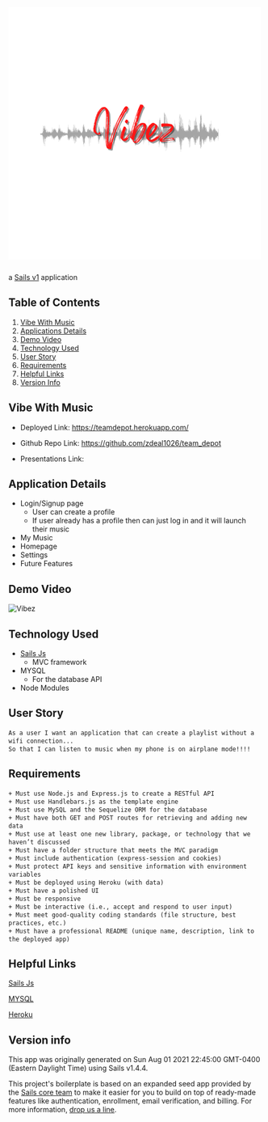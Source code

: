 # ![Vibez](./test-project/assets/images/2.png)

a [Sails v1](https://sailsjs.com) application


## Table of Contents

1. [Vibe With Music](##Vibe-With-Music)
2. [Applications Details](##Application-Details)
3. [Demo Video](##Demo-Video)
4. [Technology Used](##Technology-Used)
5. [User Story](##User-Story)
6. [Requirements](##Requirements)
7. [Helpful Links](##Helpful-Links)
8. [Version Info](##Version-Info)

## Vibe With Music

* Deployed Link: https://teamdepot.herokuapp.com/

* Github Repo Link: https://github.com/zdeal1026/team_depot

* Presentations Link:

## Application Details

- Login/Signup page
    - User can create a profile
    - If user already has a profile then can just log in and it will launch their music
- My Music
- Homepage
- Settings
- Future Features

## Demo Video
![Vibez]()
## Technology Used
- [Sails Js](https://sailsjs.com/)
    - MVC framework
- MYSQL
    - For the database API
- Node Modules

## User Story
```
As a user I want an application that can create a playlist without a wifi connection...
So that I can listen to music when my phone is on airplane mode!!!!
```

## Requirements
```
+ Must use Node.js and Express.js to create a RESTful API
+ Must use Handlebars.js as the template engine
+ Must use MySQL and the Sequelize ORM for the database
+ Must have both GET and POST routes for retrieving and adding new data
+ Must use at least one new library, package, or technology that we haven’t discussed
+ Must have a folder structure that meets the MVC paradigm
+ Must include authentication (express-session and cookies) 
+ Must protect API keys and sensitive information with environment variables
+ Must be deployed using Heroku (with data)
+ Must have a polished UI
+ Must be responsive
+ Must be interactive (i.e., accept and respond to user input)
+ Must meet good-quality coding standards (file structure, best practices, etc.)
+ Must have a professional README (unique name, description, link to the deployed app)
```
## Helpful Links

[Sails Js](https://sailsjs.com/)

[MYSQL](https://www.mysql.com/)

[Heroku](https://dashboard.heroku.com/apps)

## Version info

This app was originally generated on Sun Aug 01 2021 22:45:00 GMT-0400 (Eastern Daylight Time) using Sails v1.4.4.


<!-- Internally, Sails used [`sails-generate@2.0.3`](https://github.com/balderdashy/sails-generate/tree/v2.0.3/lib/core-generators/new). -->


This project's boilerplate is based on an expanded seed app provided by the [Sails core team](https://sailsjs.com/about) to make it easier for you to build on top of ready-made features like authentication, enrollment, email verification, and billing.  For more information, [drop us a line](https://sailsjs.com/support).


<!--
Note:  Generators are usually run using the globally-installed `sails` CLI (command-line interface).  This CLI version is _environment-specific_ rather than app-specific, thus over time, as a project's dependencies are upgraded or the project is worked on by different developers on different computers using different versions of Node.js, the Sails dependency in its package.json file may differ from the globally-installed Sails CLI release it was originally generated with.  (Be sure to always check out the relevant [upgrading guides](https://sailsjs.com/upgrading) before upgrading the version of Sails used by your app.  If you're stuck, [get help here](https://sailsjs.com/support).)
-->